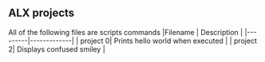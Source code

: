 ## ALX projects
All of the following files are scripts commands
|Filename | Description |
|---------|-------------|
| project 0| Prints hello world when executed |
| project 2| Displays confused smiley |
